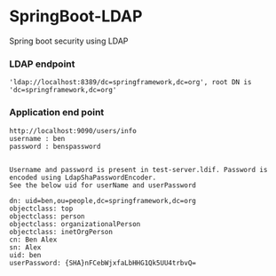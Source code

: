 # SpringBoot-LDAP
Spring boot security using LDAP


### LDAP endpoint
    
    'ldap://localhost:8389/dc=springframework,dc=org', root DN is 'dc=springframework,dc=org'

### Application end point 
	
    http://localhost:9090/users/info
	username : ben
	password : benspassword


    Username and password is present in test-server.ldif. Password is encoded using LdapShaPasswordEncoder. 
    See the below uid for userName and userPassword

    dn: uid=ben,ou=people,dc=springframework,dc=org
    objectclass: top
    objectclass: person
    objectclass: organizationalPerson
    objectclass: inetOrgPerson
    cn: Ben Alex
    sn: Alex
    uid: ben
    userPassword: {SHA}nFCebWjxfaLbHHG1Qk5UU4trbvQ=



